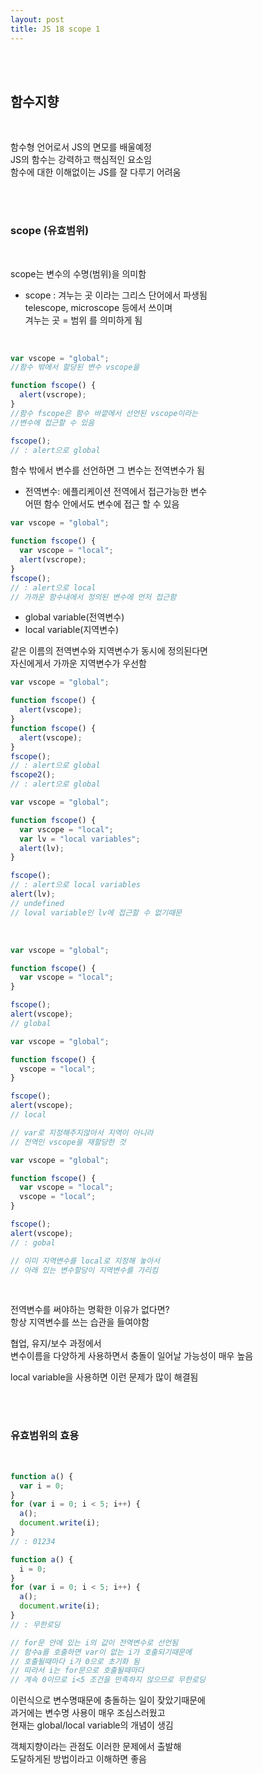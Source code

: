 ```yaml
---
layout: post
title: JS 18 scope 1
---
```


<br><br>

## 함수지향

<br>

함수형 언어로서 JS의 면모를 배울예정<br>
JS의 함수는 강력하고 핵심적인 요소임<br>
함수에 대한 이해없이는 JS를 잘 다루기 어려움

<br><br>

### scope (유효범위)

<br>

scope는 변수의 수명(범위)을 의미함

- scope : 겨누는 곳 이라는 그리스 단어에서 파생됨<br>
  telescope, microscope 등에서 쓰이며<br>
  겨누는 곳 = 범위 를 의미하게 됨

<br>

```javascript
var vscope = "global";
//함수 밖에서 할당된 변수 vscope을

function fscope() {
  alert(vscrope);
}
//함수 fscope은 함수 바깥에서 선언된 vscope이라는
//변수에 접근할 수 있음

fscope();
// : alert으로 global
```

함수 밖에서 변수를 선언하면 그 변수는 전역변수가 됨<br>

- 전역변수: 에플리케이션 전역에서 접근가능한 변수<br>
  어떤 함수 안에서도 변수에 접근 할 수 있음

```javascript
var vscope = "global";

function fscope() {
  var vscope = "local";
  alert(vscrope);
}
fscope();
// : alert으로 local
// 가까운 함수내에서 정의된 변수에 먼저 접근함
```

- global variable(전역변수)
- local variable(지역변수)

같은 이름의 전역변수와 지역변수가 동시에 정의된다면<br>
자신에게서 가까운 지역변수가 우선함

```javascript
var vscope = "global";

function fscope() {
  alert(vscope);
}
function fscope() {
  alert(vscope);
}
fscope();
// : alert으로 global
fscope2();
// : alert으로 global
```

```javascript
var vscope = "global";

function fscope() {
  var vscope = "local";
  var lv = "local variables";
  alert(lv);
}

fscope();
// : alert으로 local variables
alert(lv);
// undefined
// loval variable인 lv에 접근할 수 없기때문
```

<br>

```javascript
var vscope = "global";

function fscope() {
  var vscope = "local";
}

fscope();
alert(vscope);
// global
```

```javascript
var vscope = "global";

function fscope() {
  vscope = "local";
}

fscope();
alert(vscope);
// local

// var로 지정해주지않아서 지역이 아니라
// 전역인 vscope을 재할당한 것
```

```javascript
var vscope = "global";

function fscope() {
  var vscope = "local";
  vscope = "local";
}

fscope();
alert(vscope);
// : gobal

// 이미 지역변수를 local로 지정해 놓아서
// 아래 있는 변수할당이 지역변수를 가리킴
```

<br>

전역변수를 써야하는 명확한 이유가 없다면? <br>
항상 지역변수를 쓰는 습관을 들여야함

협업, 유지/보수 과정에서<br>
변수이름을 다양하게 사용하면서 충돌이 일어날 가능성이 매우 높음

local variable을 사용하면 이런 문제가 많이 해결됨

<br><br>

### 유효범위의 효용

<br>

```javascript
function a() {
  var i = 0;
}
for (var i = 0; i < 5; i++) {
  a();
  document.write(i);
}
// : 01234
```

```javascript
function a() {
  i = 0;
}
for (var i = 0; i < 5; i++) {
  a();
  document.write(i);
}
// : 무한로딩

// for문 안에 있는 i의 값이 전역변수로 선언됨
// 함수a를 호출하면 var이 없는 i가 호출되기때문에
// 호출될때마다 i가 0으로 초기화 됨
// 따라서 i는 for문으로 호출될때마다
// 계속 0이므로 i<5 조건을 만족하지 않으므로 무한로딩
```

이런식으로 변수명때문에 충돌하는 일이 잦았기때문에<br>
과거에는 변수명 사용이 매우 조심스러웠고<br>
현재는 global/local variable의 개념이 생김

객체지향이라는 관점도 이러한 문제에서 출발해<br>
도달하게된 방법이라고 이해하면 좋음
